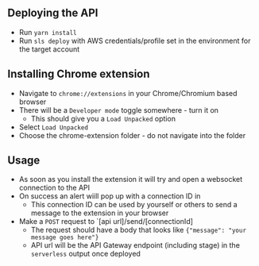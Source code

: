 ## Deploying the API
  - Run `yarn install`
  - Run `sls deploy` with AWS credentials/profile set in the environment for the target account

## Installing Chrome extension

- Navigate to `chrome://extensions` in your Chrome/Chromium based browser
- There will be a `Developer mode` toggle somewhere - turn it on
  - This should give you a `Load Unpacked` option
- Select `Load Unpacked`
- Choose the chrome-extension folder - do not navigate into the folder

## Usage

- As soon as you install the extension it will try and open a websocket connection to the API
- On success an alert wiill pop up with a connection ID in
  - This connection ID can be used by yourself or others to send a message to the extension in your browser
- Make a `POST` request to `[api url]/send/[connectionId]
  - The request should have a body that looks like `{"message": "your message goes here"}`
  - API url will be the API Gateway endpoint (including stage) in the `serverless` output once deployed

